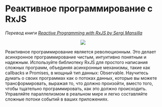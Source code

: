 # Реактивное программирование с RxJS

_Перевод книги [Reactive Programming with RxJS by Sergi Mansilla](https://pragprog.com/book/smreactjs/reactive-programming-with-rxjs)_

<p align="center">
    <img src="https://imagery.pragprog.com/products/423/smreactjs_xlargecover.jpg?1485379152" />
</p>

Реактивное программирование является революционным. Это делает асинхронное программирование чистым, интуитивно понятным и надежным. Используйте библиотеку RxJS для простого написания сложных программ, объединяя асинхронные механизмы, такие как callbacks и Promises, в мощный тип данных: Observable. Научитесь думать о своих программах как о потоках данных, которые вы можете трансформировать, выражая то, что должно произойти, вместо того, чтобы тщательно программировать, как это должно происходить. Управляйте параллелизмом в реальном мире и легко составляйте сложные потоки событий в ваших приложениях.



